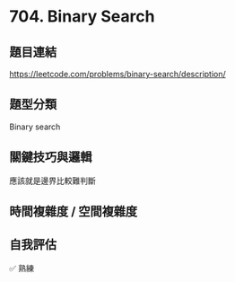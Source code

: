 # 704. Binary Search

## 題目連結
https://leetcode.com/problems/binary-search/description/
## 題型分類
Binary search

## 關鍵技巧與邏輯
應該就是邊界比較難判斷

## 時間複雜度 / 空間複雜度

## 自我評估
✅ 熟練

